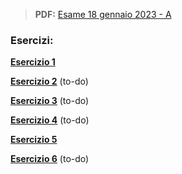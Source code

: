 
> **PDF:** [Esame 18 gennaio 2023 - A](/Primo%20Anno/Progettazione%20di%20Sistemi%20Digitali/Esami/2023/2023-01-18-A-MZ.pdf)


### Esercizi:
[**Esercizio 1**](https://github.com/Jaxkeeper/G-Zelda-git/issues/49) 

[**Esercizio 2**](METTI-LINK-QUI) (to-do)

[**Esercizio 3**](METTI-LINK-QUI) (to-do)

[**Esercizio 4**](METTI-LINK-QUI) (to-do)

[**Esercizio 5**](https://github.com/Jaxkeeper/G-Zelda-git/issues/10)

[**Esercizio 6**](METTI-LINK-QUI) (to-do)
